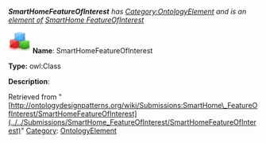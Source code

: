 ___SmartHomeFeatureOfInterest__ has [Category:OntologyElement](../../Category/OntologyElement "Category:OntologyElement") and is an [element of](../../Property/ElementOf "Property:ElementOf") [SmartHome FeatureOfInterest](../../Submissions/SmartHome_FeatureOfInterest "Submissions:SmartHome FeatureOfInterest")_


  




[![Class](../../images/thumb/2/27/Class.gif/45px-Class.gif)](../../Image/Class.gif "Class")
__Name__: SmartHomeFeatureOfInterest 


__Type:__ owl:Class 


__Description__: 





Retrieved from "[http://ontologydesignpatterns.org/wiki/Submissions:SmartHome\_FeatureOfInterest/SmartHomeFeatureOfInterest](../../Submissions/SmartHome_FeatureOfInterest/SmartHomeFeatureOfInterest)"
 [Category](http://ontologydesignpatterns.org/wiki/Special:Categories "Special:Categories"): [OntologyElement](../../Category/OntologyElement "Category:OntologyElement")